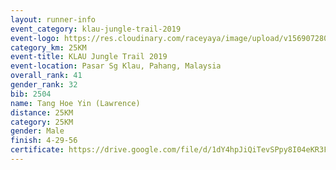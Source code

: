 ```yaml
---
layout: runner-info 
event_category: klau-jungle-trail-2019 
event-logo: https://res.cloudinary.com/raceyaya/image/upload/v1569072808/logo/klau-image_qwwxyw.png
category_km: 25KM 
event-title: KLAU Jungle Trail 2019 
event-location: Pasar Sg Klau, Pahang, Malaysia 
overall_rank: 41
gender_rank: 32
bib: 2504
name: Tang Hoe Yin (Lawrence)
distance: 25KM
category: 25KM
gender: Male
finish: 4-29-56
certificate: https://drive.google.com/file/d/1dY4hpJiQiTevSPpy8I04eKR3FqhI17Om/view?usp=sharing
---
```

